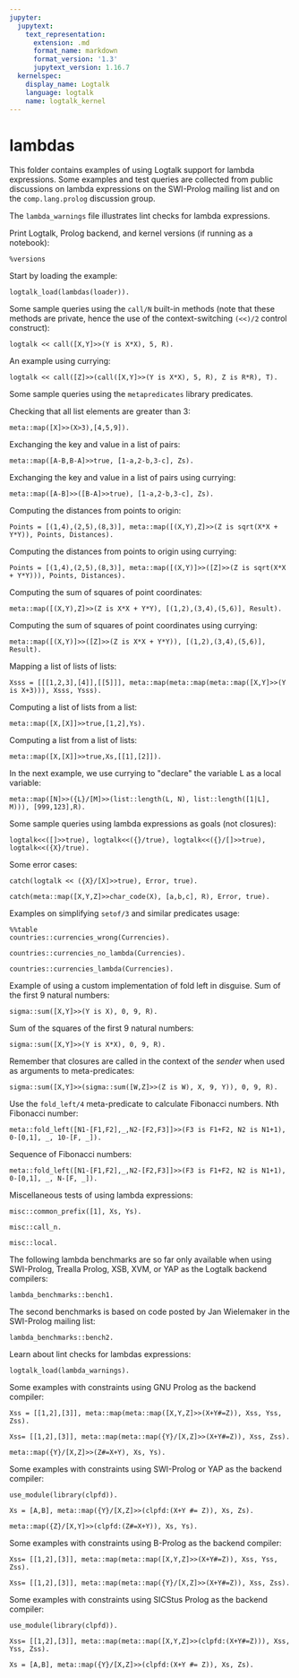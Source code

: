 ```yaml
---
jupyter:
  jupytext:
    text_representation:
      extension: .md
      format_name: markdown
      format_version: '1.3'
      jupytext_version: 1.16.7
  kernelspec:
    display_name: Logtalk
    language: logtalk
    name: logtalk_kernel
---
```


<!--
________________________________________________________________________

This file is part of Logtalk <https://logtalk.org/>  
SPDX-FileCopyrightText: 1998-2025 Paulo Moura <pmoura@logtalk.org>  
SPDX-License-Identifier: Apache-2.0

Licensed under the Apache License, Version 2.0 (the "License");
you may not use this file except in compliance with the License.
You may obtain a copy of the License at

    http://www.apache.org/licenses/LICENSE-2.0

Unless required by applicable law or agreed to in writing, software
distributed under the License is distributed on an "AS IS" BASIS,
WITHOUT WARRANTIES OR CONDITIONS OF ANY KIND, either express or implied.
See the License for the specific language governing permissions and
limitations under the License.
________________________________________________________________________
-->

# lambdas

This folder contains examples of using Logtalk support for lambda
expressions. Some examples and test queries are collected from public
discussions on lambda expressions on the SWI-Prolog mailing list and
on the `comp.lang.prolog` discussion group.

The `lambda_warnings` file illustrates lint checks for lambda expressions.

Print Logtalk, Prolog backend, and kernel versions (if running as a notebook):

```logtalk
%versions
```

Start by loading the example:

```logtalk
logtalk_load(lambdas(loader)).
```

Some sample queries using the `call/N` built-in methods (note that these
methods are private, hence the use of the context-switching `(<<)/2` control
construct):

```logtalk
logtalk << call([X,Y]>>(Y is X*X), 5, R).
```

<!--
R = 25
-->

An example using currying:

```logtalk
logtalk << call([Z]>>(call([X,Y]>>(Y is X*X), 5, R), Z is R*R), T).
```

<!--
T = 625.
-->

Some sample queries using the `metapredicates` library predicates.

Checking that all list elements are greater than 3:

```logtalk
meta::map([X]>>(X>3),[4,5,9]).
```

<!--
true.
-->

Exchanging the key and value in a list of pairs:

```logtalk
meta::map([A-B,B-A]>>true, [1-a,2-b,3-c], Zs).
```

<!--
Zs = [a-1,b-2,c-3].
-->

Exchanging the key and value in a list of pairs using currying:

```logtalk
meta::map([A-B]>>([B-A]>>true), [1-a,2-b,3-c], Zs).
```

<!--
Zs = [a-1,b-2,c-3].
-->

Computing the distances from points to origin:

```logtalk
Points = [(1,4),(2,5),(8,3)], meta::map([(X,Y),Z]>>(Z is sqrt(X*X + Y*Y)), Points, Distances).
```

<!--
Distances = [4.1231056256176606,5.3851648071345037,8.5440037453175304], Points = [(1,4),(2,5),(8,3)].
-->

Computing the distances from points to origin using currying:

```logtalk
Points = [(1,4),(2,5),(8,3)], meta::map([(X,Y)]>>([Z]>>(Z is sqrt(X*X + Y*Y))), Points, Distances).
```

<!--
Distances = [4.1231056256176606,5.3851648071345037,8.5440037453175304], Points = [(1,4),(2,5),(8,3)].
-->

Computing the sum of squares of point coordinates:

```logtalk
meta::map([(X,Y),Z]>>(Z is X*X + Y*Y), [(1,2),(3,4),(5,6)], Result).
```

<!--
Result = [5,25,61].
-->

Computing the sum of squares of point coordinates using currying:

```logtalk
meta::map([(X,Y)]>>([Z]>>(Z is X*X + Y*Y)), [(1,2),(3,4),(5,6)], Result).
```

<!--
Result = [5,25,61].
-->

Mapping a list of lists of lists:

```logtalk
Xsss = [[[1,2,3],[4]],[[5]]], meta::map(meta::map(meta::map([X,Y]>>(Y is X+3))), Xsss, Ysss).
```

<!--
Xsss = [[[1,2,3],[4]],[[5]]], Ysss = [[[4,5,6],[7]],[[8]]].
-->

Computing a list of lists from a list:

```logtalk
meta::map([X,[X]]>>true,[1,2],Ys).
```

<!--
Ys = [[1],[2]].
-->

Computing a list from a list of lists:

```logtalk
meta::map([X,[X]]>>true,Xs,[[1],[2]]).
```

<!--
Xs = [1,2].
-->

In the next example, we use currying to "declare" the variable L as a local variable:

```logtalk
meta::map([N]>>({L}/[M]>>(list::length(L, N), list::length([1|L], M))), [999,123],R).
```

<!--
R = [1000,124].
-->

Some sample queries using lambda expressions as goals (not closures):

```logtalk
logtalk<<([]>>true), logtalk<<({}/true), logtalk<<({}/[]>>true), logtalk<<({X}/true).
```

<!--
true.
-->

Some error cases:

```logtalk
catch(logtalk << ({X}/[X]>>true), Error, true).
```

<!--
Error = error(representation_error(lambda_parameters),{_282}/[_282]>>true,logtalk).
-->

```logtalk
catch(meta::map([X,Y,Z]>>char_code(X), [a,b,c], R), Error, true).
```

<!--
uncaught exception: error(representation_error(lambda_parameters),[_278,_280,_282]>>char_code(_278),meta)
-->

Examples on simplifying `setof/3` and similar predicates usage:

```logtalk
%%table
countries::currencies_wrong(Currencies).
```

<!--
Currencies = [pound_sterling] ;
Currencies = [dinar] ;
Currencies = [ringgit] ;
Currencies = [euro] ;
Currencies = [euro] ;
Currencies = [dinar].
-->

```logtalk
countries::currencies_no_lambda(Currencies).
```

<!--
Currencies = [dinar, euro, pound_sterling, ringgit].
-->

```logtalk
countries::currencies_lambda(Currencies).
```

<!--
Currencies = [dinar, euro, pound_sterling, ringgit].
-->

Example of using a custom implementation of fold left in disguise. Sum of the first 9 natural numbers:

```logtalk
sigma::sum([X,Y]>>(Y is X), 0, 9, R).
```

<!--
R = 45.
-->

Sum of the squares of the first 9 natural numbers:

```logtalk
sigma::sum([X,Y]>>(Y is X*X), 0, 9, R).
```

<!--
R = 285.
-->

Remember that closures are called in the context of the _sender_ when
used as arguments to meta-predicates:

```logtalk
sigma::sum([X,Y]>>(sigma::sum([W,Z]>>(Z is W), X, 9, Y)), 0, 9, R).
```

<!--
R = 330.
-->

Use the `fold_left/4` meta-predicate to calculate Fibonacci numbers. Nth Fibonacci number:

```logtalk
meta::fold_left([N1-[F1,F2],_,N2-[F2,F3]]>>(F3 is F1+F2, N2 is N1+1), 0-[0,1], _, 10-[F, _]).
```

<!--
F = 55.
-->

Sequence of Fibonacci numbers:

```logtalk
meta::fold_left([N1-[F1,F2],_,N2-[F2,F3]]>>(F3 is F1+F2, N2 is N1+1), 0-[0,1], _, N-[F, _]).
```

<!--
F = 0
N = 0 ? ;
F = 1
N = 1 ? ;
F = 1
N = 2 ? ;
F = 2
N = 3 ? ;
F = 3
N = 4 ? ;
F = 5
N = 5 ?
...
-->

Miscellaneous tests of using lambda expressions:

```logtalk
misc::common_prefix([1], Xs, Ys).
```

<!--
Xs = [],  Ys = [] ? ;
Xs = [A], Ys = [[1|A]] ? ;
Xs = [A,B], Ys = [[1|A],[1|B]] ? ;
Xs = [A,B,C], Ys = [[1|A],[1|B],[1|C]] ?
...
-->

```logtalk
misc::call_n.
```

<!--
This test should print f(x,y) in all lines:
f(x,y)
f(x,y)
f(x,y)
f(x,y)
f(x,y)
f(x,y)

true.
-->

```logtalk
misc::local.
```

<!--
true.
-->

The following lambda benchmarks are so far only available when using
SWI-Prolog, Trealla Prolog, XSB, XVM, or YAP as the Logtalk backend
compilers:

```logtalk
lambda_benchmarks::bench1.
```

<!--
Using map/2 with a closure for testing less(0, X) with X in [1..100000]: 
% 600,004 inferences, 0.091 CPU in 0.095 seconds (95% CPU, 6618178 Lips)
Using map/2 with a lambda for testing less(0, X) with X in [1..100000]:  
% 2,300,030 inferences, 0.479 CPU in 0.481 seconds (100% CPU, 4801322 Lips)

true.
-->

The second benchmarks is based on code posted by Jan Wielemaker in
the SWI-Prolog mailing list:

```logtalk
lambda_benchmarks::bench2.
```

<!--
Adding 1 to every integer in the list [1..100000] using a local add1/2 predicate:
% 100,002 inferences, 0.015 CPU in 0.016 seconds (93% CPU, 6702547 Lips)
Adding 1 to every integer in the list [1..100000] using map/3 with the integer::plus/3 predicate:
% 700,004 inferences, 0.133 CPU in 0.134 seconds (99% CPU, 5257456 Lips)
Adding 1 to every integer in the list [1..100000] using map/3 with a lambda argument with a is/2 goal:
% 1,800,030 inferences, 0.439 CPU in 0.442 seconds (99% CPU, 4100651 Lips)

true.
-->

Learn about lint checks for lambdas expressions:

```logtalk
logtalk_load(lambda_warnings).
```

<!--
*     Unclassified variable A in lambda expression: [B,C]>>f(B,C,A)
*       while compiling object lambda_warnings
*       in file .../examples/lambdas/lambda_warnings.lgt between lines 31-33
*     
*     Variable A have dual role in lambda expression: {A}/[B,C,A]>>f(B,C,A)
*       while compiling object lambda_warnings
*       in file .../examples/lambdas/lambda_warnings.lgt between lines 36-37
*     
% [ .../examples/lambdas/lambda_warnings.lgt loaded ]
% 2 compilation warnings

true.
-->

Some examples with constraints using GNU Prolog as the backend compiler:

```logtalk
Xss = [[1,2],[3]], meta::map(meta::map([X,Y,Z]>>(X+Y#=Z)), Xss, Yss, Zss).
```

<!--
Xss = [[1,2],[3]],
Yss = [[_#3(0..268435454),_#54(0..268435453)],[_#105(0..268435452)]],
Zss = [[_#22(1..268435455),_#73(2..268435455)],[_#124(3..268435455)]].

(1 ms) yes
-->

```logtalk
Xss= [[1,2],[3]], meta::map(meta::map({Y}/[X,Z]>>(X+Y#=Z)), Xss, Zss).
```

<!--
Xss = [[1,2],[3]],
Y = _#3(0..268435452),
Zss = [[_#22(1..268435453),_#66(2..268435454)],[_#110(3..268435455)]].

(1 ms) yes
-->

```logtalk
meta::map({Y}/[X,Z]>>(Z#=X+Y), Xs, Ys).
```

<!--
Xs = [] Ys = [] ? ;
Xs = [_#3(0..268435455)], Y = _#22(0..268435455), Ys = [_#41(0..268435455)] ? ;
Xs = [_#3(0..268435455),_#96(0..268435455)], Y = _#22(0..268435455), Ys = [_#41(0..268435455),_#115(0..268435455)] ? ;
...
-->

Some examples with constraints using SWI-Prolog or YAP as the backend compiler:

```logtalk
use_module(library(clpfd)).
```

```logtalk
Xs = [A,B], meta::map({Y}/[X,Z]>>(clpfd:(X+Y #= Z)), Xs, Zs).
```

<!--
Xs = [A, B], Zs = [_G1114, _G1117], A+Y#=_G1114, B+Y#=_G1117.
-->

```logtalk
meta::map({Z}/[X,Y]>>(clpfd:(Z#=X+Y)), Xs, Ys).
```

<!--
Xs = [], Ys = [] ;
Xs = [_G1369], Ys = [_G1378], _G1369+_G1378#=Z ;
Xs = [_G1579, _G1582], Ys = [_G1591, _G1594], _G1582+_G1594#=Z, _G1579+_G1591#=Z ;
Xs = [_G1789, _G1792, _G1795], Ys = [_G1804, _G1807, _G1810], _G1795+_G1810#=Z, _G1792+_G1807#=Z, _G1789+_G1804#=Z ;
...
-->

Some examples with constraints using B-Prolog as the backend compiler:

```logtalk
Xss= [[1,2],[3]], meta::map(meta::map([X,Y,Z]>>(X+Y#=Z)), Xss, Yss, Zss).
```

<!--
Xss = [[1,2],[3]],
Yss = [[_01acd0:[-268435455..268435455],_0348d0:[-268435455..268435455]],[_04e5dc:[-268435455..268435455]]],
Zss = [[_01ac9c:[-268435455..268435455],_03489c:[-268435455..268435455]],[_04e5a8:[-268435455..268435455]]].
-->

```logtalk
Xss= [[1,2],[3]], meta::map(meta::map({Y}/[X,Z]>>(X+Y#=Z)), Xss, Zss).
```

<!--
Xss = [[1,2],[3]],
Zss = [[_01aca4:[-268435455..268435455],_0348cc:[-268435455..268435455]],[_04e5c4:[-268435455..268435455]]].
-->

Some examples with constraints using SICStus Prolog as the backend compiler:

```logtalk
use_module(library(clpfd)).
```

```logtalk
Xss= [[1,2],[3]], meta::map(meta::map([X,Y,Z]>>(clpfd:(X+Y#=Z))), Xss, Yss, Zss).
```

<!--
Xss = [[1,2],[3]],
Yss = [[_A,_B],[_C]],
Zss = [[_D,_E],[_F]],
_D in inf..sup,
_A in inf..sup,
_E in inf..sup,
_B in inf..sup,
_F in inf..sup,
_C in inf..sup ?
-->

```logtalk
Xs = [A,B], meta::map({Y}/[X,Z]>>(clpfd:(X+Y #= Z)), Xs, Zs).
```

<!--
Xs = [A,B],
Zs = [_A,_B],
A in inf..sup,
Y in inf..sup,
_A in inf..sup,
B in inf..sup,
_B in inf..sup ?
-->

